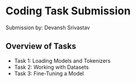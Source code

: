 # Coding Task Submission

Submission by: Devansh Srivastav

## Overview of Tasks
   - Task 1: Loading Models and Tokenizers
   - Task 2: Working with Datasets
   - Task 3: Fine-Tuning a Model
